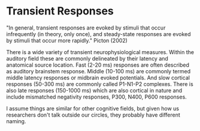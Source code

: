 # Transient Responses

"In general, transient responses are evoked by stimuli
that occur infrequently (in theory, only once), and steady-state
responses are evoked by stimuli that occur more rapidly."
Picton (2002)

There is a wide variety of transient neurophysiological measures.
Within the auditory field these are commonly delineated by their
latency and anatomical source location. Fast (2-20 ms) responses are
often described as auditory brainstem response. Middle (10-100 ms) are
commonly termed middle latency responses or midbrain evoked potentials.
And slow cortical responses (50-300 ms) are commonly called P1-N1-P2 complexes.
There is also late responses (150-1000 ms) which are also cortical in
nature and include mismatched negativity responses, P300, N400, P600 responses.

I assume things are similar for other cognitive fields, but given how
us researchers don't talk outside our circles, they probably have different naming.
